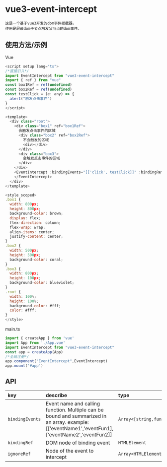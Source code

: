 
# vue3-event-intercept

```
这是一个基于vue3开发的dom事件拦截器。
作用是屏蔽dom子节点触发父节点的dom事件。
```


## 使用方法/示例


Vue
```javascript
<script setup lang="ts">
/*直接引入*/
import EventIntercept from "vue3-event-intercept"
import { ref } from "vue"
const box1Ref = ref(undefined)
const box2Ref = ref(undefined)
const testClick = (e: any) => {
  alert("触发点击事件")
}
</script>

<template>
  <div class="root">
    <div class="box1" ref="box1Ref">
      会触发点击事件的区域
      <div class="box2" ref="box2Ref">
        不会触发的区域
        <div></div>
      </div>
      <div class="box3">
        会触发点击事件的区域
      </div>
    </div>
    <EventIntercept :bindingEvents="[['click', testClick]]" :bindingRef="box1Ref" :ignoreRef="[box2Ref]">
    </EventIntercept>
  </div>
</template>

<style scoped>
.box1 {
  width: 800px;
  height: 800px;
  background-color: brown;
  display: flex;
  flex-direction: column;
  flex-wrap: wrap;
  align-items: center;
  justify-content: center;
}
.box2 {
  width: 500px;
  height: 500px;
  background-color: coral;
}
.box3 {
  width: 800px;
  height: 100px;
  background-color: blueviolet;
}
.root {
  width: 100%;
  height: 100%;
  background-color: #fff;
  color: #fff;
}
</style>

```

main.ts
```javascript
import { createApp } from 'vue'
import App from './App.vue'
import EventIntercept from "vue3-event-intercept"
const app = createApp(App)
/*全局注册*/
app.component("EventIntercept",EventIntercept)
app.mount('#app')
```


## API 

| key |   describe   | type               |
| :-------- | :------- | :------- |
| `bindingEvents` | Event name and calling function. Multiple can be bound and summarized in an array. example: [['eventName1','eventFun1],['eventName2','eventFun2]] | `Array<[string,function]>` |
| `bindingRef` | DOM node of binding event | `HTMLElement` |
| `ignoreRef` | Node of the event to intercept | `Array<HTMLElement>` |



